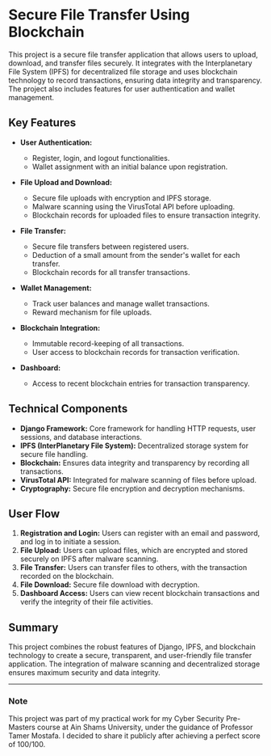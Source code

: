 # Secure File Transfer Using Blockchain

This project is a secure file transfer application that allows users to upload, download, and transfer files securely. It integrates with the Interplanetary File System (IPFS) for decentralized file storage and uses blockchain technology to record transactions, ensuring data integrity and transparency. The project also includes features for user authentication and wallet management.

## Key Features

- **User Authentication:**
  - Register, login, and logout functionalities.
  - Wallet assignment with an initial balance upon registration.

- **File Upload and Download:**
  - Secure file uploads with encryption and IPFS storage.
  - Malware scanning using the VirusTotal API before uploading.
  - Blockchain records for uploaded files to ensure transaction integrity.

- **File Transfer:**
  - Secure file transfers between registered users.
  - Deduction of a small amount from the sender's wallet for each transfer.
  - Blockchain records for all transfer transactions.

- **Wallet Management:**
  - Track user balances and manage wallet transactions.
  - Reward mechanism for file uploads.

- **Blockchain Integration:**
  - Immutable record-keeping of all transactions.
  - User access to blockchain records for transaction verification.

- **Dashboard:**
  - Access to recent blockchain entries for transaction transparency.

## Technical Components

- **Django Framework:** Core framework for handling HTTP requests, user sessions, and database interactions.
- **IPFS (InterPlanetary File System):** Decentralized storage system for secure file handling.
- **Blockchain:** Ensures data integrity and transparency by recording all transactions.
- **VirusTotal API:** Integrated for malware scanning of files before upload.
- **Cryptography:** Secure file encryption and decryption mechanisms.

## User Flow

1. **Registration and Login:** Users can register with an email and password, and log in to initiate a session.
2. **File Upload:** Users can upload files, which are encrypted and stored securely on IPFS after malware scanning.
3. **File Transfer:** Users can transfer files to others, with the transaction recorded on the blockchain.
4. **File Download:** Secure file download with decryption.
5. **Dashboard Access:** Users can view recent blockchain transactions and verify the integrity of their file activities.

## Summary

This project combines the robust features of Django, IPFS, and blockchain technology to create a secure, transparent, and user-friendly file transfer application. The integration of malware scanning and decentralized storage ensures maximum security and data integrity.

---

### Note
This project was part of my practical work for my Cyber Security Pre-Masters course at Ain Shams University, under the guidance of Professor Tamer Mostafa. I decided to share it publicly after achieving a perfect score of 100/100.
